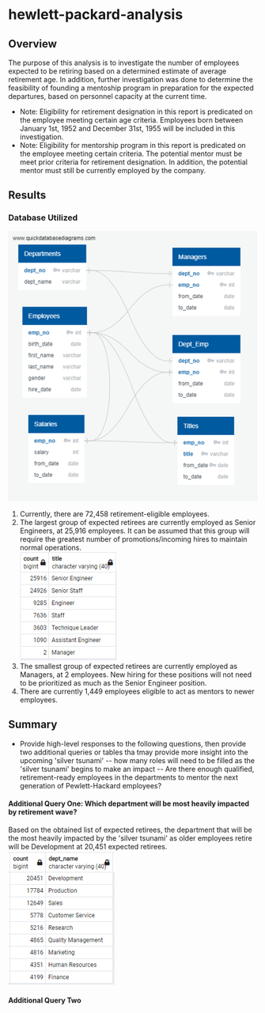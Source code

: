 # hewlett-packard-analysis

## Overview
The purpose of this analysis is to investigate the number of employees expected to be retiring based on a determined estimate of average retirement age. 
In addition, further investigation was done to determine the feasibility of founding a mentoship program in preparation for the expected departures, based on personnel capacity at the current time. 

- Note: Eligibility for retirement designation in this report is predicated on the employee meeting
 certain age criteria. Employees born between January 1st, 1952 and December 31st, 1955 will be included in this
investigation. 
- Note: Eligibility for mentorship program in this report is predicated on the employee meeting certain criteria. 
The potential mentor must be meet prior criteria for retirement designation. In addition, the potential mentor must still be currently employed by the company.  


## Results
### Database Utilized 
![Schema](Resources/EmployeeDB.png)

1. Currently, there are 72,458 retirement-eligible employees. 
2. The largest group of expected retirees are currently employed as Senior Engineers, at 25,916 employees. It can be assumed that this group will require the greatest number of promotions/incoming hires to maintain normal operations. </br> 
![Retirement Titles](Resources/retirement_titles.png)
3. The smallest group of expected retirees are currently employed as Managers, at 2 employees. New hiring for these positions will not need to be prioritized as much as the Senior Engineer position. 
4. There are currently 1,449 employees eligible to act as mentors to newer employees. 

## Summary
- Provide high-level responses to the following questions, then provide two additional queries or tables tha tmay provide more insight into the upcoming 'silver tsunami'
-- how many roles will need to be filled as the 'silver tsunami' begins to make an impact
-- Are there enough qualified, retirement-ready employees in the departments to mentor the next generation of Pewlett-Hackard employees? 

#### Additional Query One: Which department will be most heavily impacted by retirement wave? 
Based on the obtained list of expected retirees, the department that will be the most heavily impacted by the 'silver tsunami' as older employees retire will be Development at 20,451 expected retirees.</br> 
![Losses by Department](Resources/losses_by_dep.png) 
#### Additional Query Two